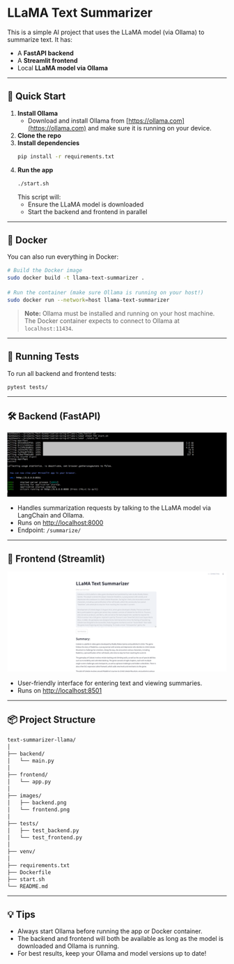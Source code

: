 # LLaMA Text Summarizer

This is a simple AI project that uses the LLaMA model (via Ollama) to summarize text.
It has:

- A **FastAPI backend**
- A **Streamlit frontend**
- Local **LLaMA model via Ollama**

---

## 🚀 Quick Start

1. **Install Ollama**
   - Download and install Ollama from [https://ollama.com](https://ollama.com) and make sure it is running on your device.
2. **Clone the repo**
3. **Install dependencies**
   ```bash
   pip install -r requirements.txt
   ```
4. **Run the app**
   ```bash
   ./start.sh
   ```
   This script will:
   - Ensure the LLaMA model is downloaded
   - Start the backend and frontend in parallel

---

## 🐳 Docker

You can also run everything in Docker:

```bash
# Build the Docker image
sudo docker build -t llama-text-summarizer .

# Run the container (make sure Ollama is running on your host!)
sudo docker run --network=host llama-text-summarizer
```

> **Note:** Ollama must be installed and running on your host machine. The Docker container expects to connect to Ollama at `localhost:11434`.

---

## 🧪 Running Tests

To run all backend and frontend tests:

```bash
pytest tests/
```

---

## 🛠️ Backend (FastAPI)

![Backend](images/backend.png)

- Handles summarization requests by talking to the LLaMA model via LangChain and Ollama.
- Runs on [http://localhost:8000](http://localhost:8000)
- Endpoint: `/summarize/`

---

## 🎨 Frontend (Streamlit)

![Frontend](images/frontend.png)

- User-friendly interface for entering text and viewing summaries.
- Runs on [http://localhost:8501](http://localhost:8501)

---

## 📦 Project Structure

```
text-summarizer-llama/
│
├── backend/
│   └── main.py
│
├── frontend/
│   └── app.py
│
├── images/
│   ├── backend.png
│   └── frontend.png
│
├── tests/
│   ├── test_backend.py
│   └── test_frontend.py
│
├── venv/
│
├── requirements.txt
├── Dockerfile
├── start.sh
└── README.md
```

---

## 💡 Tips

- Always start Ollama before running the app or Docker container.
- The backend and frontend will both be available as long as the model is downloaded and Ollama is running.
- For best results, keep your Ollama and model versions up to date!
